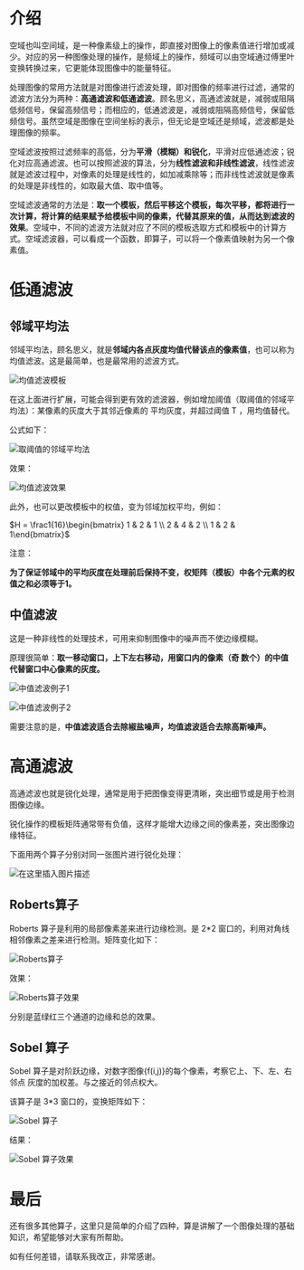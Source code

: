 # 介绍

空域也叫空间域，是一种像素级上的操作，即直接对图像上的像素值进行增加或减少。对应的另一种图像处理的操作，是频域上的操作，频域可以由空域通过傅里叶变换转换过来，它更能体现图像中的能量特征。

处理图像的常用方法就是对图像进行滤波处理，即对图像的频率进行过滤，通常的滤波方法分为两种：**高通滤波和低通滤波**。顾名思义，高通滤波就是，减弱或阻隔低频信号，保留高频信号；而相应的，低通滤波是，减弱或阻隔高频信号，保留低频信号。虽然空域是图像在空间坐标的表示，但无论是空域还是频域，滤波都是处理图像的频率。

空域滤波按照过滤频率的高低，分为**平滑（模糊）和锐化**，平滑对应低通滤波；锐化对应高通滤波。也可以按照滤波的算法，分为**线性滤波和非线性滤波**，线性滤波就是滤波过程中，对像素的处理是线性的，如加减乘除等；而非线性滤波就是像素的处理是非线性的，如取最大值、取中值等。

空域滤波通常的方法是：**取一个模板，然后平移这个模板，每次平移，都将进行一次计算，将计算的结果赋予给模板中间的像素，代替其原来的值，从而达到滤波的效果**。空域中，不同的滤波方法就对应了不同的模板选取方式和模板中的计算方式。空域滤波器，可以看成一个函数，即算子，可以将一个像素值映射为另一个像素值。

# 低通滤波

## 邻域平均法

邻域平均法，顾名思义，就是**邻域内各点灰度均值代替该点的像素值**，也可以称为均值滤波。这是最简单，也是最常用的滤波方式。

![均值滤波模板](https://img-blog.csdnimg.cn/20190227195619382.png)

在这上面进行扩展，可能会得到更有效的滤波器，例如增加阈值（取阈值的邻域平均法）：某像素的灰度大于其邻近像素的 平均灰度，并超过阈值 T ，用均值替代。

公式如下：

![取阈值的邻域平均法](https://img-blog.csdnimg.cn/20190227200001325.png)

效果：

![均值滤波效果](https://img-blog.csdnimg.cn/20190227200107951.png)

此外，也可以更改模板中的权值，变为邻域加权平均，例如：

$H =  \frac1{16}\begin{bmatrix} 1 & 2 & 1 \\ 2 & 4 & 2 \\ 1 & 2 & 1\end{bmatrix}$

注意： 

**为了保证邻域中的平均灰度在处理前后保持不变，权矩阵（模板）中各个元素的权值之和必须等于1。**

## 中值滤波

这是一种非线性的处理技术，可用来抑制图像中的噪声而不使边缘模糊。 

原理很简单：**取一移动窗口，上下左右移动，用窗口内的像素（奇 数个）的中值代替窗口中心像素的灰度。**

![中值滤波例子1](https://img-blog.csdnimg.cn/20190227224220490.png)

![中值滤波例子2](https://img-blog.csdnimg.cn/20190227224253244.png)

需要注意的是，**中值滤波适合去除椒盐噪声，均值滤波适合去除高斯噪声。**

# 高通滤波

高通滤波也就是锐化处理，通常是用于把图像变得更清晰，突出细节或是用于检测图像边缘。

锐化操作的模板矩阵通常带有负值，这样才能增大边缘之间的像素差，突出图像边缘特征。

下面用两个算子分别对同一张图片进行锐化处理：

![在这里插入图片描述](https://img-blog.csdnimg.cn/20190227231819286.jpg)

## Roberts算子

Roberts 算子是利用的局部像素差来进行边缘检测。是 2*2 窗口的，利用对角线相邻像素之差来进行检测。矩阵变化如下：

![Roberts算子](https://img-blog.csdnimg.cn/20190227231925808.png)

效果：

![Roberts算子效果](https://img-blog.csdnimg.cn/20190227232146898.png)

分别是蓝绿红三个通道的边缘和总的效果。

## Sobel 算子

Sobel 算子是对阶跃边缘，对数字图像{f(i,j)}的每个像素，考察它上、下、左、右邻点 灰度的加权差。与之接近的邻点权大。

该算子是 3*3 窗口的，变换矩阵如下：

![Sobel 算子](https://img-blog.csdnimg.cn/20190227232031544.png)

结果：

![Sobel 算子效果](https://img-blog.csdnimg.cn/20190227232338144.png)

# 最后

还有很多其他算子，这里只是简单的介绍了四种，算是讲解了一个图像处理的基础知识，希望能够对大家有所帮助。

如有任何差错，请联系我改正，非常感谢。

